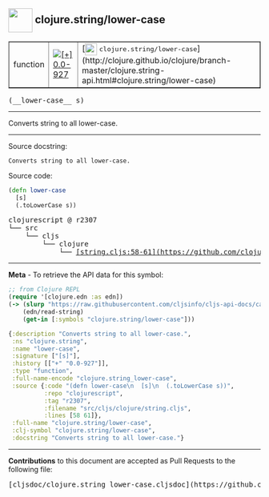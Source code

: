 ## <img width="48px" valign="middle" src="http://i.imgur.com/Hi20huC.png"> clojure.string/lower-case

 <table border="1">
<tr>

<td>function</td>
<td><a href="https://github.com/cljsinfo/cljs-api-docs/tree/0.0-927"><img valign="middle" alt="[+] 0.0-927" src="https://img.shields.io/badge/+-0.0--927-lightgrey.svg"></a> </td>
<td>
[<img height="24px" valign="middle" src="http://i.imgur.com/1GjPKvB.png"> <samp>clojure.string/lower-case</samp>](http://clojure.github.io/clojure/branch-master/clojure.string-api.html#clojure.string/lower-case)
</td>
</tr>
</table>

 <samp>
(__lower-case__ s)<br>
</samp>

---

Converts string to all lower-case.

---



Source docstring:

```
Converts string to all lower-case.
```

Source code:

```clj
(defn lower-case
  [s]
  (.toLowerCase s))
```

 <pre>
clojurescript @ r2307
└── src
    └── cljs
        └── clojure
            └── <ins>[string.cljs:58-61](https://github.com/clojure/clojurescript/blob/r2307/src/cljs/clojure/string.cljs#L58-L61)</ins>
</pre>


---

__Meta__ - To retrieve the API data for this symbol:

```clj
;; from Clojure REPL
(require '[clojure.edn :as edn])
(-> (slurp "https://raw.githubusercontent.com/cljsinfo/cljs-api-docs/catalog/cljs-api.edn")
    (edn/read-string)
    (get-in [:symbols "clojure.string/lower-case"]))
```

```clj
{:description "Converts string to all lower-case.",
 :ns "clojure.string",
 :name "lower-case",
 :signature ["[s]"],
 :history [["+" "0.0-927"]],
 :type "function",
 :full-name-encode "clojure.string_lower-case",
 :source {:code "(defn lower-case\n  [s]\n  (.toLowerCase s))",
          :repo "clojurescript",
          :tag "r2307",
          :filename "src/cljs/clojure/string.cljs",
          :lines [58 61]},
 :full-name "clojure.string/lower-case",
 :clj-symbol "clojure.string/lower-case",
 :docstring "Converts string to all lower-case."}

```

---

__Contributions__ to this document are accepted as Pull Requests to the following file:

 <pre>
[cljsdoc/clojure.string_lower-case.cljsdoc](https://github.com/cljsinfo/cljs-api-docs/blob/master/cljsdoc/clojure.string_lower-case.cljsdoc)
</pre>

